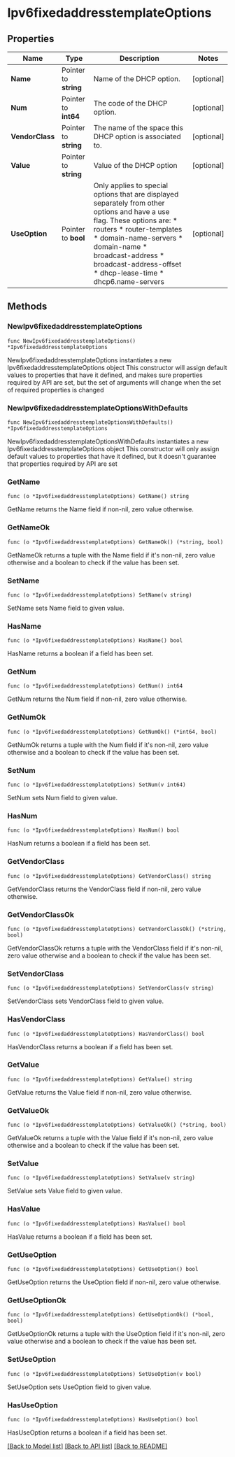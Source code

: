 # Ipv6fixedaddresstemplateOptions

## Properties

Name | Type | Description | Notes
------------ | ------------- | ------------- | -------------
**Name** | Pointer to **string** | Name of the DHCP option. | [optional] 
**Num** | Pointer to **int64** | The code of the DHCP option. | [optional] 
**VendorClass** | Pointer to **string** | The name of the space this DHCP option is associated to. | [optional] 
**Value** | Pointer to **string** | Value of the DHCP option | [optional] 
**UseOption** | Pointer to **bool** | Only applies to special options that are displayed separately from other options and have a use flag. These options are: * routers * router-templates * domain-name-servers * domain-name * broadcast-address * broadcast-address-offset * dhcp-lease-time * dhcp6.name-servers | [optional] 

## Methods

### NewIpv6fixedaddresstemplateOptions

`func NewIpv6fixedaddresstemplateOptions() *Ipv6fixedaddresstemplateOptions`

NewIpv6fixedaddresstemplateOptions instantiates a new Ipv6fixedaddresstemplateOptions object
This constructor will assign default values to properties that have it defined,
and makes sure properties required by API are set, but the set of arguments
will change when the set of required properties is changed

### NewIpv6fixedaddresstemplateOptionsWithDefaults

`func NewIpv6fixedaddresstemplateOptionsWithDefaults() *Ipv6fixedaddresstemplateOptions`

NewIpv6fixedaddresstemplateOptionsWithDefaults instantiates a new Ipv6fixedaddresstemplateOptions object
This constructor will only assign default values to properties that have it defined,
but it doesn't guarantee that properties required by API are set

### GetName

`func (o *Ipv6fixedaddresstemplateOptions) GetName() string`

GetName returns the Name field if non-nil, zero value otherwise.

### GetNameOk

`func (o *Ipv6fixedaddresstemplateOptions) GetNameOk() (*string, bool)`

GetNameOk returns a tuple with the Name field if it's non-nil, zero value otherwise
and a boolean to check if the value has been set.

### SetName

`func (o *Ipv6fixedaddresstemplateOptions) SetName(v string)`

SetName sets Name field to given value.

### HasName

`func (o *Ipv6fixedaddresstemplateOptions) HasName() bool`

HasName returns a boolean if a field has been set.

### GetNum

`func (o *Ipv6fixedaddresstemplateOptions) GetNum() int64`

GetNum returns the Num field if non-nil, zero value otherwise.

### GetNumOk

`func (o *Ipv6fixedaddresstemplateOptions) GetNumOk() (*int64, bool)`

GetNumOk returns a tuple with the Num field if it's non-nil, zero value otherwise
and a boolean to check if the value has been set.

### SetNum

`func (o *Ipv6fixedaddresstemplateOptions) SetNum(v int64)`

SetNum sets Num field to given value.

### HasNum

`func (o *Ipv6fixedaddresstemplateOptions) HasNum() bool`

HasNum returns a boolean if a field has been set.

### GetVendorClass

`func (o *Ipv6fixedaddresstemplateOptions) GetVendorClass() string`

GetVendorClass returns the VendorClass field if non-nil, zero value otherwise.

### GetVendorClassOk

`func (o *Ipv6fixedaddresstemplateOptions) GetVendorClassOk() (*string, bool)`

GetVendorClassOk returns a tuple with the VendorClass field if it's non-nil, zero value otherwise
and a boolean to check if the value has been set.

### SetVendorClass

`func (o *Ipv6fixedaddresstemplateOptions) SetVendorClass(v string)`

SetVendorClass sets VendorClass field to given value.

### HasVendorClass

`func (o *Ipv6fixedaddresstemplateOptions) HasVendorClass() bool`

HasVendorClass returns a boolean if a field has been set.

### GetValue

`func (o *Ipv6fixedaddresstemplateOptions) GetValue() string`

GetValue returns the Value field if non-nil, zero value otherwise.

### GetValueOk

`func (o *Ipv6fixedaddresstemplateOptions) GetValueOk() (*string, bool)`

GetValueOk returns a tuple with the Value field if it's non-nil, zero value otherwise
and a boolean to check if the value has been set.

### SetValue

`func (o *Ipv6fixedaddresstemplateOptions) SetValue(v string)`

SetValue sets Value field to given value.

### HasValue

`func (o *Ipv6fixedaddresstemplateOptions) HasValue() bool`

HasValue returns a boolean if a field has been set.

### GetUseOption

`func (o *Ipv6fixedaddresstemplateOptions) GetUseOption() bool`

GetUseOption returns the UseOption field if non-nil, zero value otherwise.

### GetUseOptionOk

`func (o *Ipv6fixedaddresstemplateOptions) GetUseOptionOk() (*bool, bool)`

GetUseOptionOk returns a tuple with the UseOption field if it's non-nil, zero value otherwise
and a boolean to check if the value has been set.

### SetUseOption

`func (o *Ipv6fixedaddresstemplateOptions) SetUseOption(v bool)`

SetUseOption sets UseOption field to given value.

### HasUseOption

`func (o *Ipv6fixedaddresstemplateOptions) HasUseOption() bool`

HasUseOption returns a boolean if a field has been set.


[[Back to Model list]](../README.md#documentation-for-models) [[Back to API list]](../README.md#documentation-for-api-endpoints) [[Back to README]](../README.md)


